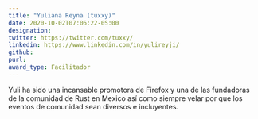 ```yaml
---
title: "Yuliana Reyna (tuxxy)"
date: 2020-10-02T07:06:22-05:00
designation: 
twitter: https://twitter.com/tuxxy/
linkedin: https://www.linkedin.com/in/yulireyji/
github: 
purl: 
award_type: Facilitador
---
```


Yuli ha sido una incansable promotora de Firefox y una de las fundadoras de la comunidad de Rust en Mexico así como siempre velar por que los eventos de comunidad sean diversos e incluyentes.